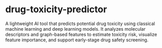 # drug-toxicity-predictor
A lightweight AI tool that predicts potential drug toxicity using classical machine learning and deep learning models. It analyzes molecular descriptors and graph-based features to estimate toxicity risk, visualize feature importance, and support early-stage drug safety screening.
